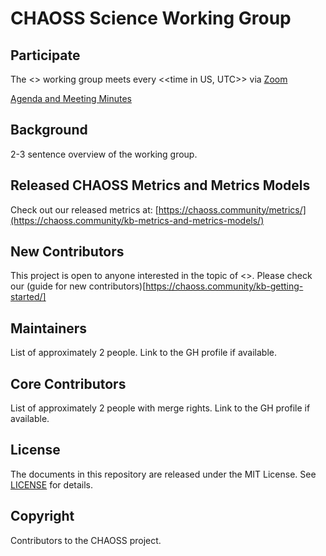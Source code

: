 # CHAOSS Science Working Group

## Participate

The <<name of WG>> working group meets every <<time in US, UTC>> via [Zoom](https://zoom.us/j/4998687533)

[Agenda and Meeting Minutes](https://link_to_minutes)

## Background

2-3 sentence overview of the working group. 

## Released CHAOSS Metrics and Metrics Models

Check out our released metrics at: [https://chaoss.community/metrics/](https://chaoss.community/kb-metrics-and-metrics-models/)

## New Contributors

This project is open to anyone interested in the topic of <<working group>>. Please check our (guide for new contributors)[https://chaoss.community/kb-getting-started/]

## Maintainers

List of approximately 2 people. Link to the GH profile if available. 

## Core Contributors

List of approximately 2 people with merge rights. Link to the GH profile if available. 

## License

The documents in this repository are released under the MIT License. See [LICENSE](https://github.com/chaoss/wg-diversity-inclusion/blob/master/LICENSE) for details.

## Copyright 

Contributors to the CHAOSS project.

